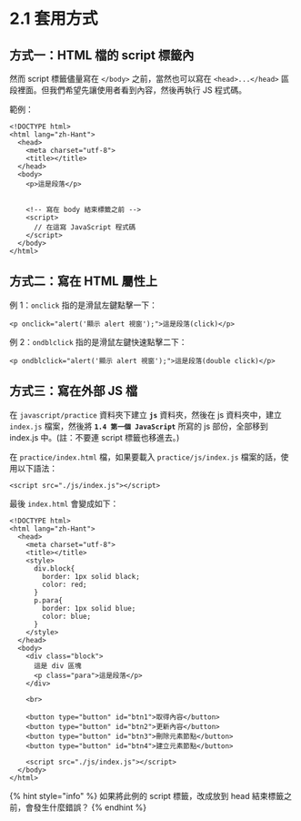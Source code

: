 # 2.1 套用方式

## 方式一：HTML 檔的 script 標籤內

然而 script 標籤儘量寫在 `</body>` 之前，當然也可以寫在 `<head>...</head>` 區段裡面。但我們希望先讓使用者看到內容，然後再執行 JS 程式碼。

範例：

```markup
<!DOCTYPE html>
<html lang="zh-Hant">
  <head>
    <meta charset="utf-8">
    <title></title>
  </head>
  <body>
    <p>這是段落</p>


    <!-- 寫在 body 結束標籤之前 -->
    <script>
      // 在這寫 JavaScript 程式碼
    </script>
  </body>
</html>
```



## 方式二：寫在 HTML 屬性上

例 1：`onclick` 指的是滑鼠左鍵點擊一下：

```markup
<p onclick="alert('顯示 alert 視窗');">這是段落(click)</p>
```

例 2：`ondblclick` 指的是滑鼠左鍵快速點擊二下：

```markup
<p ondblclick="alert('顯示 alert 視窗');">這是段落(double click)</p>
```



## 方式三：寫在外部 JS 檔

在 `javascript/practice` 資料夾下建立 **`js`** 資料夾，然後在 js 資料夾中，建立 `index.js` 檔案，然後將 **`1.4 第一個 JavaScript`** 所寫的 js 部份，全部移到 index.js 中。(註：不要連 script 標籤也移進去。)

在 `practice/index.html` 檔，如果要載入 `practice/js/index.js` 檔案的話，使用以下語法：

```markup
<script src="./js/index.js"></script>
```



最後 `index.html` 會變成如下：

```markup
<!DOCTYPE html>
<html lang="zh-Hant">
  <head>
    <meta charset="utf-8">
    <title></title>
    <style>
      div.block{
        border: 1px solid black;
        color: red;
      }
      p.para{
        border: 1px solid blue;
        color: blue;
      }
    </style>
  </head>
  <body>
    <div class="block">
      這是 div 區塊
      <p class="para">這是段落</p>
    </div>

    <br>

    <button type="button" id="btn1">取得內容</button>
    <button type="button" id="btn2">更新內容</button>
    <button type="button" id="btn3">刪除元素節點</button>
    <button type="button" id="btn4">建立元素節點</button>

    <script src="./js/index.js"></script>
  </body>
</html>
```



{% hint style="info" %}
如果將此例的 script 標籤，改成放到 head 結束標籤之前，會發生什麼錯誤？
{% endhint %}

